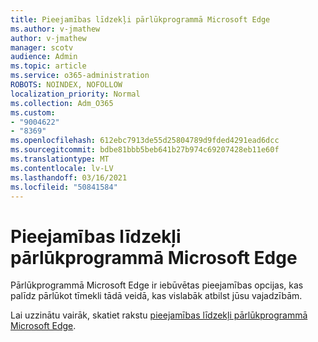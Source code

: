 ```yaml
---
title: Pieejamības līdzekļi pārlūkprogrammā Microsoft Edge
ms.author: v-jmathew
author: v-jmathew
manager: scotv
audience: Admin
ms.topic: article
ms.service: o365-administration
ROBOTS: NOINDEX, NOFOLLOW
localization_priority: Normal
ms.collection: Adm_O365
ms.custom:
- "9004622"
- "8369"
ms.openlocfilehash: 612ebc7913de55d25804789d9fded4291ead6dcc
ms.sourcegitcommit: bdbe81bbb5beb641b27b974c69207428eb11e60f
ms.translationtype: MT
ms.contentlocale: lv-LV
ms.lasthandoff: 03/16/2021
ms.locfileid: "50841584"
---
```

# <a name="accessibility-features-in-microsoft-edge"></a>Pieejamības līdzekļi pārlūkprogrammā Microsoft Edge

Pārlūkprogrammā Microsoft Edge ir iebūvētas pieejamības opcijas, kas palīdz pārlūkot tīmekli tādā veidā, kas vislabāk atbilst jūsu vajadzībām.

Lai uzzinātu vairāk, skatiet rakstu [pieejamības līdzekļi pārlūkprogrammā Microsoft Edge](https://go.microsoft.com/fwlink/?linkid=2153648).
